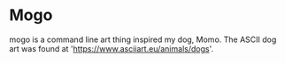 Mogo
====

mogo is a command line art thing inspired my dog, Momo. The ASCII dog art was found at 'https://www.asciiart.eu/animals/dogs'.

